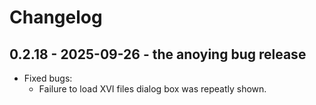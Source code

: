 # Changelog

## 0.2.18 - 2025-09-26 - the anoying bug release
* Fixed bugs:
  * Failure to load XVI files dialog box was repeatly shown.
